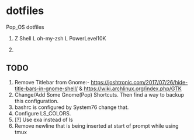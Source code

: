 # dotfiles

Pop_OS dotfiles

1. Z Shell
   L oh-my-zsh
      L PowerLevel10K

2.


## TODO

1. Remove Titlebar from Gnome:- https://joshtronic.com/2017/07/26/hide-title-bars-in-gnome-shell/ & https://wiki.archlinux.org/index.php/GTK
2. Change/Add Some Gnome(Pop) Shortcuts. Then find a way to backup this configuration.
3. bashrc is configured by System76 change that. 
4. Configure LS_COLORS.
5. [?] Use exa instead of ls
6. Remove newline that is being inserted at start of prompt while using tmux
